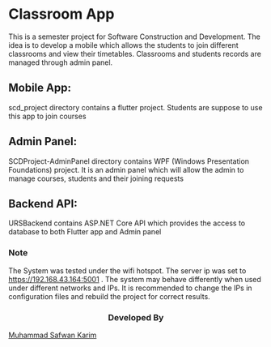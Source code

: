 # Classroom App

This is a semester project for Software Construction and Development. The idea is to develop a mobile which allows the students to join different classrooms and view their timetables. Classrooms and students records are managed through admin panel.

## Mobile App: 
scd_project directory contains a flutter project. Students are suppose to use this app to join courses

## Admin Panel: 
SCDProject-AdminPanel directory contains WPF (Windows Presentation Foundations) project. It is an admin panel which will allow the admin to manage courses, students and their joining requests

## Backend API: 
URSBackend contains ASP.NET Core API which provides the access to database to both Flutter app and Admin panel


### Note
The System was tested under the wifi hotspot. The server ip was set to https://192.168.43.164:5001 . The system may 
behave differently when used under different networks and IPs. It is recommended to change the IPs in configuration files and rebuild the project for correct results.


### <p style="text-align: center;">Developed By</p>
[Muhammad Safwan Karim](https://github.com/msafwankarim)
